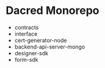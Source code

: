 # Dacred Monorepo

- contracts
- interface
- cert-generator-node
- backend-api-server-mongo
- designer-sdk
- form-sdk
